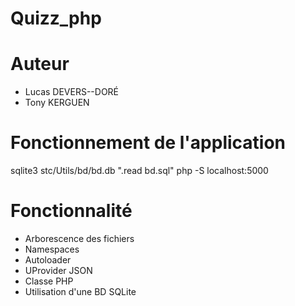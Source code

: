 # Quizz_php

# Auteur
- Lucas DEVERS--DORÉ
- Tony KERGUEN

# Fonctionnement de l'application


sqlite3 stc/Utils/bd/bd.db ".read bd.sql"
php -S localhost:5000

# Fonctionnalité 

- Arborescence des fichiers
- Namespaces
- Autoloader
- UProvider JSON
- Classe PHP
- Utilisation d'une BD SQLite



